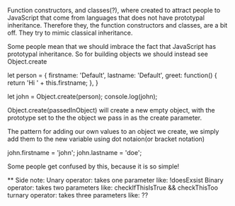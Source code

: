 Function constructors, and classes(?), where created to attract people to JavaScript
that come from languages that does not have prototypal inheritance. Therefore they,
the function constructors and classes, are a bit off. They try to mimic classical
inheritance. 

Some people mean that we should imbrace the fact that JavaScript has prototypal
inheritance. So for building objects we should instead see Object.create

let person = {
    firstname: 'Default',
    lastname: 'Default',
    greet: function() {
        return 'Hi ' + this.firstname;
    },
}

let john = Object.create(person);
console.log(john);

Object.create(passedInObject) will create a new empty object, with the prototype set
to the the object we pass in as the create parameter. 

The pattern for adding our own values to an object we create, we simply add them to 
the new variable using dot notaion(or bracket notation)

john.firstname = 'john';
john.lastname = 'doe';

Some people get confused by this, because it is so simple!

** Side note: 
                Unary operator: takes one parameter like: !doesExsist 
                Binary operator: takes two parameters like: checkIfThisIsTrue && checkThisToo
                turnary operator: takes three parameters like: ??







